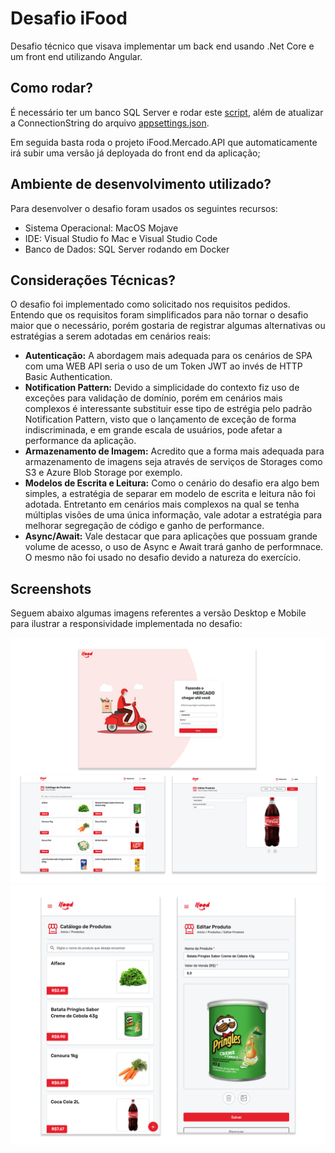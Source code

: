 # Desafio iFood

Desafio técnico que visava implementar um back end usando .Net Core e um front end utilizando Angular.

## Como rodar?
É necessário ter um banco SQL Server e rodar este [script](https://github.com/vinisaeta/desafio-netcore-angular/blob/main/Script/create-table.sql), além de atualizar a ConnectionString do arquivo [appsettings.json](https://github.com/vinisaeta/desafio-netcore-angular/blob/main/iFood/iFood.Mercado.API/appsettings.json).

Em seguida basta roda o projeto iFood.Mercado.API que automaticamente irá subir uma versão já deployada do front end da aplicação;


## Ambiente de desenvolvimento utilizado?
Para desenvolver o desafio foram usados os seguintes recursos:
- Sistema Operacional: MacOS Mojave
- IDE: Visual Studio fo Mac e Visual Studio Code
- Banco de Dados: SQL Server rodando em Docker

## Considerações Técnicas?
O desafio foi implementado como solicitado nos requisitos pedidos. Entendo que os requisitos foram simplificados para não tornar o desafio maior que o necessário, porém gostaria de registrar algumas alternativas ou estratégias a serem adotadas em cenários reais:
- **Autenticação:** A abordagem mais adequada para os cenários de SPA com uma WEB API seria o uso de um Token JWT ao invés de HTTP Basic Authentication.
- **Notification Pattern:** Devido a simplicidade do contexto fiz uso de exceções para validação de domínio, porém em cenários mais complexos é interessante substituir esse tipo de estrégia pelo padrão Notification Pattern, visto que o lançamento de exceção de forma indiscriminada, e em grande escala de usuários, pode afetar a performance da aplicação.
- **Armazenamento de Imagem:** Acredito que a forma mais adequada para armazenamento de imagens seja através de serviços de Storages como S3 e Azure Blob Storage por exemplo. 
- **Modelos de Escrita e Leitura:** Como o cenário do desafio era algo bem simples, a estratégia de separar em modelo de escrita e leitura não foi adotada. Entretanto em cenários mais complexos na qual se tenha múltiplas visões de uma única informação, vale adotar a estratégia para melhorar segregação de código e ganho de performance.
- **Async/Await:** Vale destacar que para aplicações que possuam grande volume de acesso, o uso de Async e Await trará ganho de performnace. O mesmo não foi usado no desafio devido a natureza do exercício.


## Screenshots
Seguem abaixo algumas imagens referentes a versão Desktop e Mobile para ilustrar a responsividade implementada no desafio:
<div>
<img src="https://github.com/vinisaeta/desafio-netcore-angular/blob/main/screenshots/desktop/desktop.png" width="1100"/> 
</div>

<div>
<img src="https://github.com/vinisaeta/desafio-netcore-angular/blob/main/screenshots/mobile/mobile.png" width="1100"/> 
</div>
